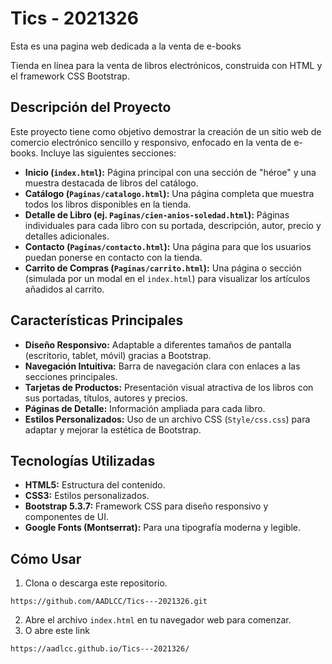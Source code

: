 # Tics - 2021326

Esta es una pagina web dedicada a la venta de e-books

Tienda en línea para la venta de libros electrónicos, construida con HTML y el framework CSS Bootstrap.

## Descripción del Proyecto

Este proyecto tiene como objetivo demostrar la creación de un sitio web de comercio electrónico sencillo y responsivo, enfocado en la venta de e-books. Incluye las siguientes secciones:

* **Inicio (`index.html`):** Página principal con una sección de "héroe" y una muestra destacada de libros del catálogo.
* **Catálogo (`Paginas/catalogo.html`):** Una página completa que muestra todos los libros disponibles en la tienda.
* **Detalle de Libro (ej. `Paginas/cien-anios-soledad.html`):** Páginas individuales para cada libro con su portada, descripción, autor, precio y detalles adicionales.
* **Contacto (`Paginas/contacto.html`):** Una página para que los usuarios puedan ponerse en contacto con la tienda.
* **Carrito de Compras (`Paginas/carrito.html`):** Una página o sección (simulada por un modal en el `index.html`) para visualizar los artículos añadidos al carrito.

## Características Principales

* **Diseño Responsivo:** Adaptable a diferentes tamaños de pantalla (escritorio, tablet, móvil) gracias a Bootstrap.
* **Navegación Intuitiva:** Barra de navegación clara con enlaces a las secciones principales.
* **Tarjetas de Productos:** Presentación visual atractiva de los libros con sus portadas, títulos, autores y precios.
* **Páginas de Detalle:** Información ampliada para cada libro.
* **Estilos Personalizados:** Uso de un archivo CSS (`Style/css.css`) para adaptar y mejorar la estética de Bootstrap.

## Tecnologías Utilizadas

* **HTML5:** Estructura del contenido.
* **CSS3:** Estilos personalizados.
* **Bootstrap 5.3.7:** Framework CSS para diseño responsivo y componentes de UI.
* **Google Fonts (Montserrat):** Para una tipografía moderna y legible.

## Cómo Usar

1.  Clona o descarga este repositorio.
```
https://github.com/AADLCC/Tics---2021326.git
```
2.  Abre el archivo `index.html` en tu navegador web para comenzar.
3. O abre este link

```
https://aadlcc.github.io/Tics---2021326/
```